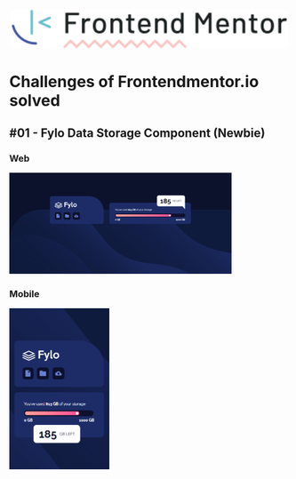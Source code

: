 <p align="center">
   <img src="readme-img/logo.svg" width="500"/>
</p>

# Challenges of Frontendmentor.io solved

## #01 - Fylo Data Storage Component (Newbie)

### Web
<img src="readme-img/01-fylo-data-storage-component-web.png" width="400px"/>

### Mobile
<img src="readme-img/01-fylo-data-storage-component-mobile.png" width="180px"/>
